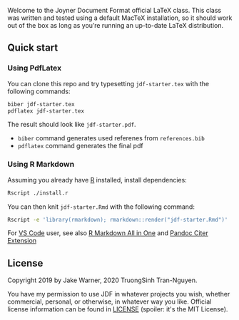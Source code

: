 Welcome to the Joyner Document Format official LaTeX class.
This class was written and tested using a default MacTeX installation,
so it should work out of the box
as long as you’re running an up-to-date LaTeX distribution.

## Quick start

### Using PdfLatex

You can clone this repo and try typesetting `jdf-starter.tex`
with the following commands:

```sh
biber jdf-starter.tex
pdflatex jdf-starter.tex
```

The result should look like `jdf-starter.pdf`.

* `biber` command generates used referenes from `references.bib`
* `pdflatex` command generates the final pdf

### Using R Markdown

Assuming you already have [R](https://cran.r-project.org) installed, install dependencies:

```sh
Rscript ./install.r
```

You can then knit `jdf-starter.Rmd`
with the following command:

```sh
Rscript -e 'library(rmarkdown); rmarkdown::render("jdf-starter.Rmd")'
```

For [VS Code](https://code.visualstudio.com) user, see also
[R Markdown All in One](https://marketplace.visualstudio.com/items?itemName=TianyiShi.rmarkdown)
and [Pandoc Citer Extension](https://marketplace.visualstudio.com/items?itemName=notZaki.pandocciter)

## License

Copyright 2019 by Jake Warner, 2020 TruongSinh Tran-Nguyen.

You have my permission to use JDF in whatever projects you wish,
whether commercial, personal, or otherwise, in whatever way you like.
Official license information can be found in [LICENSE](LICENSE)
(spoiler: it's the MIT License).
